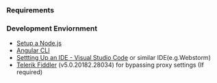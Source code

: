 ### Requirements

### Development Enviornment
* [Setup a Node.js](https://nodejs.org/en/download/) 
* [Angular CLI](https://cli.angular.io/)
* [Settting Up an IDE - Visual Studio Code](https://code.visualstudio.com/download) or similar IDE(e.g.Webstorm)
* [Telerik Fiddler](https://www.telerik.com/fiddler) (v5.0.20182.28034) for bypassing proxy settings (If required)
